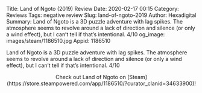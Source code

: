 Title: Land of Ngoto (2019) Review
Date: 2020-02-17 00:15
Category: Reviews
Tags: negative review
Slug: land-of-ngoto-2019
Author: Hexadigital
Summary: Land of Ngoto is a 3D puzzle adventure with lag spikes. The atmosphere seems to revolve around a lack of direction and silence (or only a wind effect), but I can’t tell if that’s intentional. 4/10
og_image: images/steam/1186510.jpg
Appid: 1186510

Land of Ngoto is a 3D puzzle adventure with lag spikes. The atmosphere seems to revolve around a lack of direction and silence (or only a wind effect), but I can’t tell if that’s intentional. 4/10

<center>Check out Land of Ngoto on [Steam](https://store.steampowered.com/app/1186510/?curator_clanid=34633900)!</center>
